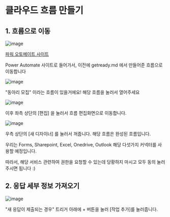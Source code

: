 # 클라우드 흐름 만들기

## 1. 흐름으로 이동


![image](https://github.com/SangYoupLee/PowerPlatform/assets/125184499/1741eb58-505f-440e-9da0-d5452ceb2dfe)


[파워 오토메이트 사이트](https://make.powerautomate.com/)

Power Automate 사이트로 들어가서, 이전에 getready.md 에서 만들어준 흐름으로 이동합니다


![image](https://github.com/SangYoupLee/PowerPlatform/assets/125184499/efaa02b4-13d9-4fba-bef3-0c633e2119a6)


"동아리 모집" 이라는 흐름이 있을거에요! 해당 흐름을 눌러서 열어주세요


![image](https://github.com/SangYoupLee/PowerPlatform/assets/125184499/01d11ce6-73fd-426d-bdb3-0cf54402dde3)


이후 좌측 상단의 [편집] 을 눌러서 흐름 편집화면으로 이동합니다.


![image](https://github.com/SangYoupLee/PowerPlatform/assets/125184499/7361db2b-949d-4068-a7a4-22b9238d8c3b)


우측 상단의 [새 디자이너] 를 눌러서 꺼줍니다. 해당 흐름은 완성된 흐름입니다.

우리는 Forms, Sharepoint, Excel, Onedrive, Outlook 해당 다섯가지 커넥터를 사용할 예정입니다.

따라서, 해당 서비스 관련하여 권한을 요청할 수 있는데 당황하지 마시고 모두 동의 눌러주시면 됩니다 :)


## 2. 응답 세부 정보 가져오기


![image](https://github.com/SangYoupLee/PowerPlatform/assets/125184499/44b22aa8-ace8-45b2-9e99-d7984de4c85c)



"새 응답이 제출되는 경우" 트리거 아래에 + 버튼을 눌러 [작업 추가]를 눌러줍니다.
